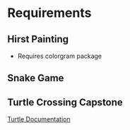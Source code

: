 # Requirements
## Hirst Painting
- Requires colorgram package
## Snake Game
## Turtle Crossing Capstone

[Turtle Documentation](https://docs.python.org/3/library/turtle.html)